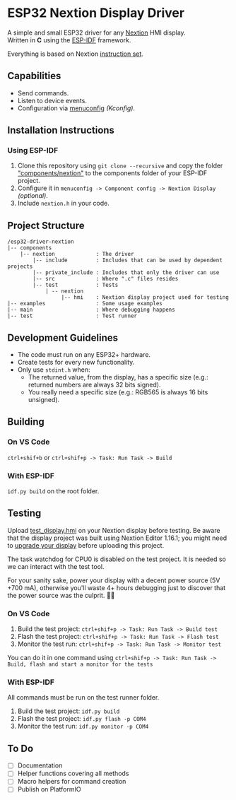 # ESP32 Nextion Display Driver

A simple and small ESP32 driver for any [Nextion](https://nextion.tech/) HMI display.  
Written in **C** using the [ESP-IDF](https://github.com/espressif/esp-idf) framework.  

Everything is based on Nextion [instruction set](https://nextion.tech/instruction-set/).  

## Capabilities

* Send commands.
* Listen to device events.
* Configuration via [menuconfig](https://docs.espressif.com/projects/esp-idf/en/latest/esp32/api-reference/kconfig.html) _(Kconfig)_.

## Installation Instructions

### Using ESP-IDF

1. Clone this repository using `git clone --recursive` and copy the folder ["components/nextion"](/components/nextion/) to the components folder of your ESP-IDF project.
2. Configure it in `menuconfig -> Component config -> Nextion Display` _(optional)_.
3. Include `nextion.h` in your code.

## Project Structure

```text
/esp32-driver-nextion
|-- components
    |-- nextion             : The driver
        |-- include         : Includes that can be used by dependent projects
        |-- private_include : Includes that only the driver can use
        |-- src             : Where ".c" files resides
        |-- test            : Tests
            | -- nextion
                 |-- hmi    : Nextion display project used for testing
|-- examples                : Some usage examples
|-- main                    : Where debugging happens
|-- test                    : Test runner
```

## Development Guidelines

* The code must run on any ESP32+ hardware.
* Create tests for every new functionality.
* Only use `stdint.h` when:
  * The returned value, from the display, has a specific size (e.g.: returned numbers are always 32 bits signed).
  * You really need a specific size (e.g.: RGB565 is always 16 bits unsigned).

## Building

### On VS Code

```ctrl+shif+b``` or ```ctrl+shif+p -> Task: Run Task -> Build```

### With ESP-IDF

```idf.py build``` on the root folder.

## Testing

Upload [test_display.hmi](/components/nextion/test/nextion/hmi/) on your Nextion display before testing. Be aware that the display project was built using Nextion Editor 1.16.1; you might need to [upgrade your display](https://nextion.tech/faq-items/using-legacy-nextion-devices/) before uploading this project.  

The task watchdog for CPU0 is disabled on the test project. It is needed so we can interact with the test tool.  

For your sanity sake, power your display with a decent power source (5V +700 mA), otherwise you'll waste 4+ hours debugging just to discover that the power source was the culprit. 🤦‍♂️

### On VS Code

1. Build the test project: `ctrl+shif+p -> Task: Run Task -> Build test`
2. Flash the test project: `ctrl+shif+p -> Task: Run Task -> Flash test`
3. Monitor the test run: `ctrl+shif+p -> Task: Run Task -> Monitor test`

You can do it in one command using `ctrl+shif+p -> Task: Run Task -> Build, flash and start a monitor for the tests`

### With ESP-IDF

All commands must be run on the test runner folder.

1. Build the test project: `idf.py build`
2. Flash the test project: `idf.py flash -p COM4`
3. Monitor the test run: `idf.py monitor -p COM4`

## To Do

* [ ] Documentation
* [ ] Helper functions covering all methods
* [ ] Macro helpers for command creation
* [ ] Publish on PlatformIO

